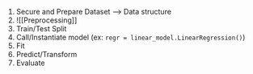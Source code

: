 1. Secure and Prepare Dataset --> Data structure
2. ![[Preprocessing]]
3. Train/Test Split
4. Call/Instantiate model (ex: `regr = linear_model.LinearRegression()`)
5. Fit
6. Predict/Transform
7. Evaluate
